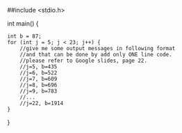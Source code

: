 ##include <stdio.h>

int main() {

    int b = 87;
    for (int j = 5; j < 23; j++) {
        //give me some output messages in following format
        //and that can be done by add only ONE line code.
        //please refer to Google slides, page 22.
        //j=5, b=435
        //j=6, b=522
        //j=7, b=609
        //j=8, b=696
        //j=9, b=783
        //...
        //j=22, b=1914
    }
}
